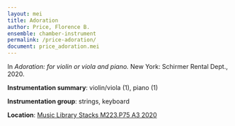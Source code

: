 ```yaml
---
layout: mei
title: Adoration
author: Price, Florence B.
ensemble: chamber-instrument
permalink: /price-adoration/
document: price_adoration.mei
---
```


In *Adoration: for violin or viola and piano.* New York: Schirmer Rental Dept., 2020.

**Instrumentation summary**: violin/viola (1), piano (1)

**Instrumentation group**: strings, keyboard

**Location**: <a href="https://tufts-primo.hosted.exlibrisgroup.com/permalink/f/bnf7qa/01TUN_ALMA21278578050003851" target="_blank">Music Library Stacks M223.P75 A3 2020</a>
